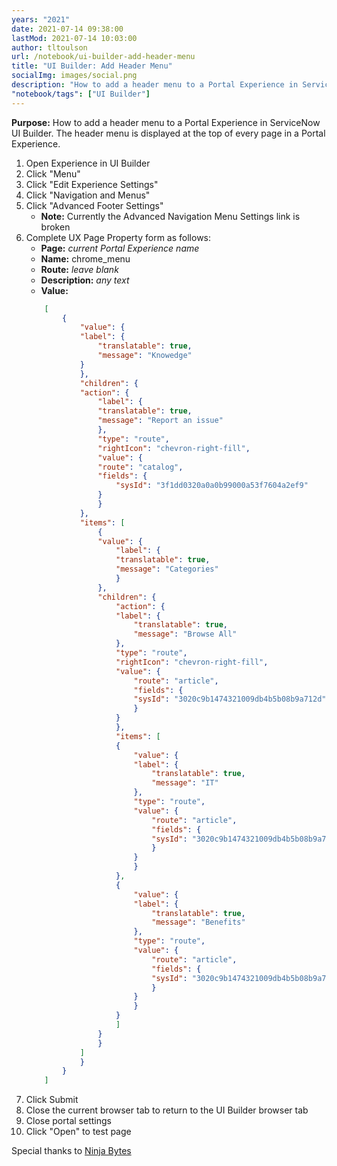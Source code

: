 ```yaml
---
years: "2021"
date: 2021-07-14 09:38:00
lastMod: 2021-07-14 10:03:00
author: tltoulson
url: /notebook/ui-builder-add-header-menu
title: "UI Builder: Add Header Menu"
socialImg: images/social.png
description: "How to add a header menu to a Portal Experience in ServiceNow UI Builder"
"notebook/tags": ["UI Builder"]
---
```


**Purpose:** How to add a header menu to a Portal Experience in ServiceNow UI Builder. The header menu is displayed at the top of every page in a Portal Experience.

1. Open Experience in UI Builder
2. Click "Menu"
3. Click "Edit Experience Settings"
4. Click "Navigation and Menus"
5. Click "Advanced Footer Settings"
   - **Note:** Currently the Advanced Navigation Menu Settings link is broken
6. Complete UX Page Property form as follows:
   - **Page:** *current Portal Experience name*
   - **Name:** chrome_menu
   - **Route:** *leave blank*
   - **Description:** *any text*
   - **Value:**
    ```json
        [
            {
                "value": {
                "label": {
                    "translatable": true,
                    "message": "Knowedge"
                }
                },
                "children": {
                "action": {
                    "label": {
                    "translatable": true,
                    "message": "Report an issue"
                    },
                    "type": "route",
                    "rightIcon": "chevron-right-fill",
                    "value": {
                    "route": "catalog",
                    "fields": {
                        "sysId": "3f1dd0320a0a0b99000a53f7604a2ef9"
                    }
                    }
                },
                "items": [
                    {
                    "value": {
                        "label": {
                        "translatable": true,
                        "message": "Categories"
                        }
                    },
                    "children": {
                        "action": {
                        "label": {
                            "translatable": true,
                            "message": "Browse All"
                        },
                        "type": "route",
                        "rightIcon": "chevron-right-fill",
                        "value": {
                            "route": "article",
                            "fields": {
                            "sysId": "3020c9b1474321009db4b5b08b9a712d"
                            }
                        }
                        },
                        "items": [
                        {
                            "value": {
                            "label": {
                                "translatable": true,
                                "message": "IT"
                            },
                            "type": "route",
                            "value": {
                                "route": "article",
                                "fields": {
                                "sysId": "3020c9b1474321009db4b5b08b9a712d"
                                }
                            }
                            }
                        },
                        {
                            "value": {
                            "label": {
                                "translatable": true,
                                "message": "Benefits"
                            },
                            "type": "route",
                            "value": {
                                "route": "article",
                                "fields": {
                                "sysId": "3020c9b1474321009db4b5b08b9a712d"
                                }
                            }
                            }
                        }
                        ]
                    }
                    }
                ]
                }
            }
        ]
    ```
7. Click Submit
8. Close the current browser tab to return to the UI Builder browser tab
9. Close portal settings
10. Click "Open" to test page

Special thanks to [Ninja Bytes][1]

[1]: https://www.ninjabytes.blog/uib_basic/add-simple-navigation-menu-and-actions/